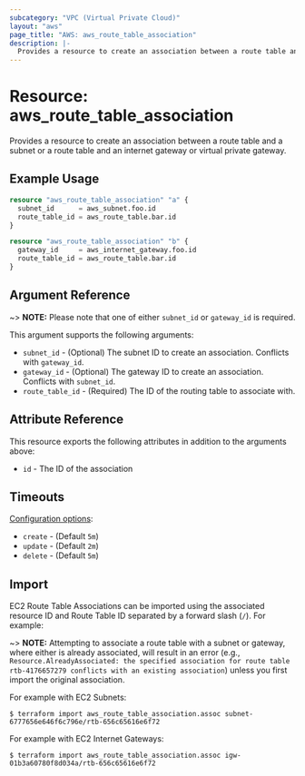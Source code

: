 ```yaml
---
subcategory: "VPC (Virtual Private Cloud)"
layout: "aws"
page_title: "AWS: aws_route_table_association"
description: |-
  Provides a resource to create an association between a route table and a subnet or a route table and an internet gateway or virtual private gateway.
---
```


# Resource: aws_route_table_association

Provides a resource to create an association between a route table and a subnet or a route table and an
internet gateway or virtual private gateway.

## Example Usage

```terraform
resource "aws_route_table_association" "a" {
  subnet_id      = aws_subnet.foo.id
  route_table_id = aws_route_table.bar.id
}
```

```terraform
resource "aws_route_table_association" "b" {
  gateway_id     = aws_internet_gateway.foo.id
  route_table_id = aws_route_table.bar.id
}
```

## Argument Reference

~> **NOTE:** Please note that one of either `subnet_id` or `gateway_id` is required.

This argument supports the following arguments:

* `subnet_id` - (Optional) The subnet ID to create an association. Conflicts with `gateway_id`.
* `gateway_id` - (Optional) The gateway ID to create an association. Conflicts with `subnet_id`.
* `route_table_id` - (Required) The ID of the routing table to associate with.

## Attribute Reference

This resource exports the following attributes in addition to the arguments above:

* `id` - The ID of the association

## Timeouts

[Configuration options](https://developer.hashicorp.com/terraform/language/resources/syntax#operation-timeouts):

- `create` - (Default `5m`)
- `update` - (Default `2m`)
- `delete` - (Default `5m`)

## Import

EC2 Route Table Associations can be imported using the associated resource ID and Route Table ID separated by a forward slash (`/`). For example:

~> **NOTE:** Attempting to associate a route table with a subnet or gateway, where either
is already associated, will result in an error (e.g.,
`Resource.AlreadyAssociated: the specified association for route table
rtb-4176657279 conflicts with an existing association`) unless you first
import the original association.

For example with EC2 Subnets:

```
$ terraform import aws_route_table_association.assoc subnet-6777656e646f6c796e/rtb-656c65616e6f72
```

For example with EC2 Internet Gateways:

```
$ terraform import aws_route_table_association.assoc igw-01b3a60780f8d034a/rtb-656c65616e6f72
```
